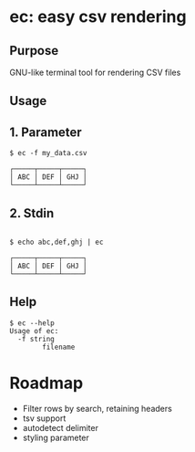 # ec: easy csv rendering

## Purpose

GNU-like terminal tool for rendering CSV files

## Usage

## 1. Parameter

```
$ ec -f my_data.csv

┌─────┬─────┬─────┐
│ ABC │ DEF │ GHJ │
└─────┴─────┴─────┘

```

## 2. Stdin

```

$ echo abc,def,ghj | ec

┌─────┬─────┬─────┐
│ ABC │ DEF │ GHJ │
└─────┴─────┴─────┘

```

## Help

```
$ ec --help
Usage of ec:
  -f string
        filename
```

# Roadmap

- Filter rows by search, retaining headers
- tsv support
- autodetect delimiter
- styling parameter
